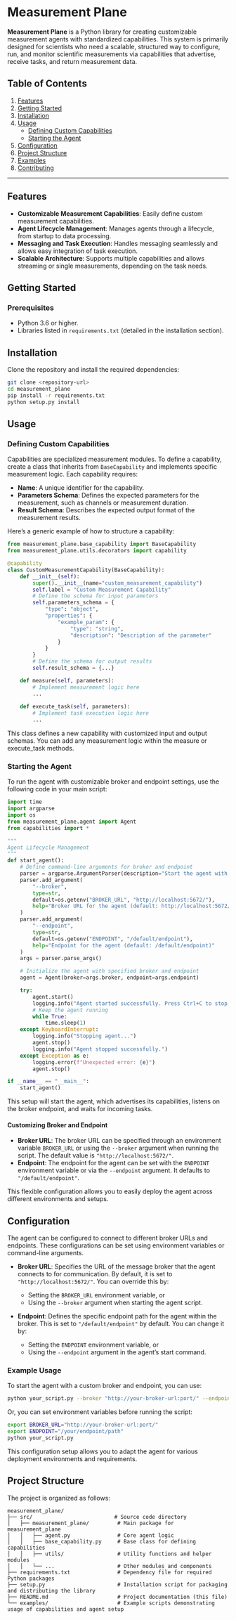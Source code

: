 # Measurement Plane

**Measurement Plane** is a Python library for creating customizable measurement agents with standardized capabilities. This system is primarily designed for scientists who need a scalable, structured way to configure, run, and monitor scientific measurements via capabilities that advertise, receive tasks, and return measurement data.

## Table of Contents
1. [Features](#features)
2. [Getting Started](#getting-started)
3. [Installation](#installation)
4. [Usage](#usage)
   - [Defining Custom Capabilities](#defining-custom-capabilities)
   - [Starting the Agent](#starting-the-agent)
5. [Configuration](#configuration)
6. [Project Structure](#project-structure)
7. [Examples](#examples)
8. [Contributing](#contributing)

---

## Features

- **Customizable Measurement Capabilities**: Easily define custom measurement capabilities.
- **Agent Lifecycle Management**: Manages agents through a lifecycle, from startup to data processing.
- **Messaging and Task Execution**: Handles messaging seamlessly and allows easy integration of task execution.
- **Scalable Architecture**: Supports multiple capabilities and allows streaming or single measurements, depending on the task needs.

## Getting Started

### Prerequisites

- Python 3.6 or higher.
- Libraries listed in `requirements.txt` (detailed in the installation section).

## Installation

Clone the repository and install the required dependencies:

```bash
git clone <repository-url>
cd measurement_plane
pip install -r requirements.txt
python setup.py install
```

## Usage

### Defining Custom Capabilities

Capabilities are specialized measurement modules. To define a capability, create a class that inherits from `BaseCapability` and implements specific measurement logic. Each capability requires:

- **Name**: A unique identifier for the capability.
- **Parameters Schema**: Defines the expected parameters for the measurement, such as channels or measurement duration.
- **Result Schema**: Describes the expected output format of the measurement results.

Here’s a generic example of how to structure a capability:

```python
from measurement_plane.base_capability import BaseCapability
from measurement_plane.utils.decorators import capability

@capability
class CustomMeasurementCapability(BaseCapability):
    def __init__(self):
        super().__init__(name="custom_measurement_capability")
        self.label = "Custom Measurement Capability"
        # Define the schema for input parameters
        self.parameters_schema = {
            "type": "object",
            "properties": {
                "example_param": {
                    "type": "string",
                    "description": "Description of the parameter"
                }
            }
        }
        # Define the schema for output results
        self.result_schema = {...}

    def measure(self, parameters):
        # Implement measurement logic here
        ...
    
    def execute_task(self, parameters):
        # Implement task execution logic here
        ...
```

This class defines a new capability with customized input and output schemas. You can add any measurement logic within the measure or execute_task methods.

### Starting the Agent

To run the agent with customizable broker and endpoint settings, use the following code in your main script:

```python
import time
import argparse
import os
from measurement_plane.agent import Agent
from capabilities import *

"""
Agent Lifecycle Management
"""
def start_agent():
    # Define command-line arguments for broker and endpoint
    parser = argparse.ArgumentParser(description="Start the agent with custom capabilities.")
    parser.add_argument(
        "--broker", 
        type=str, 
        default=os.getenv("BROKER_URL", "http://localhost:5672/"), 
        help="Broker URL for the agent (default: http://localhost:5672/)"
    )
    parser.add_argument(
        "--endpoint", 
        type=str, 
        default=os.getenv("ENDPOINT", "/default/endpoint"), 
        help="Endpoint for the agent (default: /default/endpoint)"
    )
    args = parser.parse_args()

    # Initialize the agent with specified broker and endpoint
    agent = Agent(broker=args.broker, endpoint=args.endpoint)

    try:
        agent.start()
        logging.info("Agent started successfully. Press Ctrl+C to stop.")
        # Keep the agent running
        while True:
            time.sleep(1)
    except KeyboardInterrupt:
        logging.info("Stopping agent...")
        agent.stop()
        logging.info("Agent stopped successfully.")
    except Exception as e:
        logging.error(f"Unexpected error: {e}")
        agent.stop()

if __name__ == "__main__":
    start_agent()
```
This setup will start the agent, which advertises its capabilities, listens on the broker endpoint, and waits for incoming tasks.

#### Customizing Broker and Endpoint

- **Broker URL**: The broker URL can be specified through an environment variable `BROKER_URL` or using the `--broker` argument when running the script. The default value is `"http://localhost:5672/"`.
- **Endpoint**: The endpoint for the agent can be set with the `ENDPOINT` environment variable or via the `--endpoint` argument. It defaults to `"/default/endpoint"`.

This flexible configuration allows you to easily deploy the agent across different environments and setups.

## Configuration

The agent can be configured to connect to different broker URLs and endpoints. These configurations can be set using environment variables or command-line arguments.

- **Broker URL**: Specifies the URL of the message broker that the agent connects to for communication. By default, it is set to `"http://localhost:5672/"`. You can override this by:
  - Setting the `BROKER_URL` environment variable, or
  - Using the `--broker` argument when starting the agent script.

- **Endpoint**: Defines the specific endpoint path for the agent within the broker. This is set to `"/default/endpoint"` by default. You can change it by:
  - Setting the `ENDPOINT` environment variable, or
  - Using the `--endpoint` argument in the agent’s start command.

### Example Usage

To start the agent with a custom broker and endpoint, you can use:

```bash
python your_script.py --broker "http://your-broker-url:port/" --endpoint "/your/endpoint/path"
```
Or, you can set environment variables before running the script:
```bash
export BROKER_URL="http://your-broker-url:port/"
export ENDPOINT="/your/endpoint/path"
python your_script.py
```
This configuration setup allows you to adapt the agent for various deployment environments and requirements.

## Project Structure

The project is organized as follows:

```plaintext
measurement_plane/
├── src/                          # Source code directory
│   ├── measurement_plane/         # Main package for measurement_plane
│   │   ├── agent.py               # Core agent logic
│   │   ├── base_capability.py     # Base class for defining capabilities
│   │   ├── utils/                 # Utility functions and helper modules
│   │   └── ...                    # Other modules and components
├── requirements.txt               # Dependency file for required Python packages
├── setup.py                       # Installation script for packaging and distributing the library
├── README.md                      # Project documentation (this file)
└── examples/                      # Example scripts demonstrating usage of capabilities and agent setup
```
